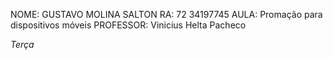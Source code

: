 NOME: GUSTAVO MOLINA SALTON
RA: 72 34197745
AULA: Promação para dispositivos móveis
PROFESSOR: Vinicius Helta Pacheco

*Terça*
